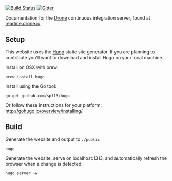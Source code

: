 [![Build Status](http://test.drone.io/api/badge/github.com/drone/docs/status.svg?style=flat)](http://test.drone.io/github.com/drone/docs) [![Gitter](https://badges.gitter.im/Join%20Chat.svg)](https://gitter.im/drone/drone?utm_source=badge&utm_medium=badge&utm_campaign=pr-badge)

Documentation for the [Drone](https://github.com/drone/drone) continuous integration server, found at [readme.drone.io](http://readme.drone.io)

## Setup

This website uses the [Hugo](https://github.com/spf13/hugo) static site generator. If you are planning to contribute you'll want to download and install Hugo on your local machine.

Install on OSX with brew:

```
brew install hugo
```

Install using the Go tool:

```
go get github.com/spf13/hugo
```

Or follow these instructions for your platform: http://gohugo.io/overview/installing/

## Build

Generate the website and output to `./public`

```
hugo
```

Generate the website, serve on localhost:1313, and automatically refresh the browser when a change is detected:

```
hugo server -w
```
